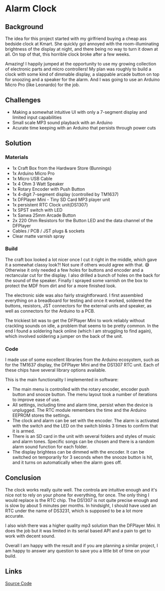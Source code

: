 # Alarm Clock

## Background

The idea for this project started with my girlfriend buying a cheap ass bedside clock at Kmart. She quickly got annoyed with the room-illuminating brightness of the display at night, and there being no way to turn it down at all. On top of that, this horrible clock broke after a few weeks.

Amazing! I happily jumped at the opportunity to use my growing collection of electronic parts and micro controllers! My plan was roughly to build a clock with some kind of dimmable display, a slappable arcade button on top for snoozing and a speaker for the alarm. And I was going to use an Arduino Micro Pro (like Leonardo) for the job.

## Challenges

- Making a somewhat intuitive UI with only a 7-segment display and limited input capabilities
- Small scale MP3 sound playback with an Arduino
- Acurate time keeping with an Arduino that persists through power cuts

## Solution

### Materials

- 1x Craft Box from the Hardware Store (Bunnings)
- 1x Arduino Micro Pro
- 1x Micro USB Cable
- 1x 4 Ohm 3 Watt Speaker
- 1x Rotary Encoder with Push Button
- 1x 4-digit 7-segment display (controlled by TM1637)
- 1x DFPlayer Mini - Tiny SD Card MP3 player unit
- 1x persistent RTC Clock unit(DS1307)
- 1x SPST switch with LED
- 1x Sanwa 25mm Arcade Button
- 2x 220 Ohm Resistors for the Button LED and the data channel of the DFPlayer
- Cables / PCB / JST plugs & sockets
- Clear matte varnish spray

### Build

The craft box looked a lot nicer once I cut it right in the middle, which gave it a somewhat classy look?! Not sure if others would agree with that. 😅
Otherwise it only needed a few holes for buttons and encoder and a rectancular cut for the display. I also drilled a bunch of holes on the back for the sound of the speaker. Finally I sprayed some varnish on the box to protect the MDF from dirt and for a more finished look.

The electronic side was also fairly straightforward. I first assembled everything on a breadboard for testing and once it worked, soldered the buttons, resistors, JST connectors for the external units and speaker, as well as connectors for the Arduino to a PCB.

The trickiest bit was to get the DFPlayer Mini to work reliably without crackling sounds on idle, a problem that seems to be pretty common. In the end I found a soldering hack online (which I am struggling to find again), which involved soldering a jumper on the back of the unit.

### Code

I made use of some excellent libraries from the Arduino ecosystem, such as for the TM1637 display, the DFPlayer Mini and the DS1307 RTC unit. Each of these chips have several library options available.

This is the main functionality I implemented in software:

- The main menu is controlled with the rotary encoder, encoder push button and snooze button. The menu layout took a number of iterations to improve ease of use.
- All settings, including time and alarm time, persist when the device is unplugged. The RTC module remembers the time and the Arduino EEPROM stores the settings.
- The clock and alarm can be set with the encoder. The alarm is activated with the switch and the LED on the switch blinks 3 times to confirm that it is armed.
- There is an SD card in the unit with several folders and styles of music and alarm tones. Specific songs can be chosen and there is a random alarm sound function for each folder.
- The display brightess can be dimmed with the encoder. It can be switched on temporarily for 3 seconds when the snooze button is hit, and it turns on automatically when the alarm goes off.

## Conclusion

The clock works really quite well. The controla are intuitive enough and it's nice not to rely on your phone for everything, for once. The only thing I would replace is the RTC chip. The DS1307 is not quite precise enough and is slow by about 5 minutes per months. In hindsight, I should have used an RTC under the name of DS3231, which is supposed to be a lot more accurate.

I also wish there was a higher quality mp3 solution than the DFPlayer Mini. It does the job but it was limited in its serial based API and a pain to get to work with decent sound.

Overall I am happy with the result and if you are planning a similar project, I am happy to answer any question to save you a little bit of time on your build.

## Links

[Source Code](https://github.com/anzbert/bedside_clock)

